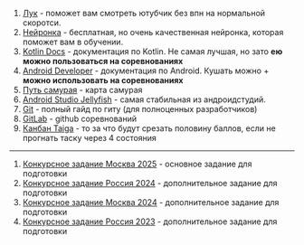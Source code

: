 1. [Лук](https://t.me/c/2350450422/4) - поможет вам смотреть ютубчик без впн на нормальной скоротси.
2. [Нейронка](https://t.me/c/2350450422/5) - бесплатная, но очень качественная нейронка, которая поможет вам в обучении.
3. [Kotlin Docs](https://kotlinlang.org/docs/home.html) - документация по Kotlin. Не самая лучшая, но зато **ею можно пользоваться на соревнованиях**
4. [Android Developer](https://developer.android.com/develop) - документация по Android. Кушать можно + **можно использовать на соревнованиях**
5. [Путь самурая](https://roadmap.sh/android) - карта самурая
6. [Android Studio Jellyfish](https://redirector.gvt1.com/edgedl/android/studio/install/2023.3.1.20/android-studio-2023.3.1.20-windows.exe) - самая стабильная из андроидстудий.
7. [Git](https://www.youtube.com/watch?v=W4hoc24K93E&list=PLDyvV36pndZFHXjXuwA_NywNrVQO0aQqb) - полный гайд по гиту (для полноценных разработчиков)
8. [GitLab](https://gitlab.com/) - github соревнований
9. [Канбан Taiga](https://taiga.io/) - то за что будут срезать половину баллов, если не прогнать таску через 4 состояния
----
1. [Конкурсное задание Москва 2025](https://t.me/c/2350450422/31) - основное задание для подготовки
2. [Конкурсное задание Россия 2024](https://t.me/c/2350450422/6) - дополнительное задание для подготовки
3. [Конкурсное задание Москва 2024](https://t.me/c/2350450422/9) - дополнительное задание для подготовки
4. [Конкурсное задание Россия 2023](https://t.me/c/2350450422/12) - дополнительное задание для подготовки

